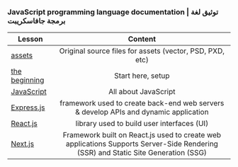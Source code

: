 

### JavaScript programming language documentation | توثيق لغة برمجة جافاسكريبت

|  Lesson | Content |
| ------ |:-----:|
|[assets](./assets)|Original source files for assets (vector, PSD, PXD, etc)|
|[the beginning](./The-Beginning)|Start here, setup|
|[JavaScript](./JavaScript)|All about JavaScript|
|[Express.js](./Express.js)|framework used to create back-end web servers & develop APIs and dynamic application|
|[React.js](./React.js)|  library used to build user interfaces (UI)|
|[Next.js](./Next.js)| Framework built on React.js used to create web applications Supports Server-Side Rendering (SSR) and Static Site Generation (SSG)|

